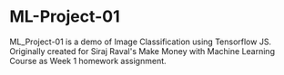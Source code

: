 # ML-Project-01
ML_Project-01 is a demo of Image Classification using Tensorflow JS. Originally created for Siraj Raval's Make Money with Machine Learning Course as Week 1 homework assignment.
